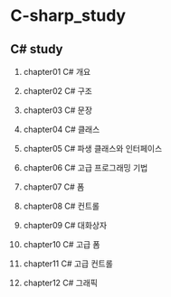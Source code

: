 C-sharp_study
========================

C# study
------------------------

1. chapter01
C# 개요

2. chapter02
C# 구조

3. chapter03
C# 문장

4. chapter04
C# 클래스

5. chapter05
C# 파생 클래스와 인터페이스

6. chapter06
C# 고급 프로그래밍 기법

7. chapter07
C# 폼

8. chapter08
C# 컨트롤

9. chapter09
C# 대화상자

10. chapter10
C# 고급 폼

11. chapter11
C# 고급 컨트롤

12. chapter12
C# 그래픽
